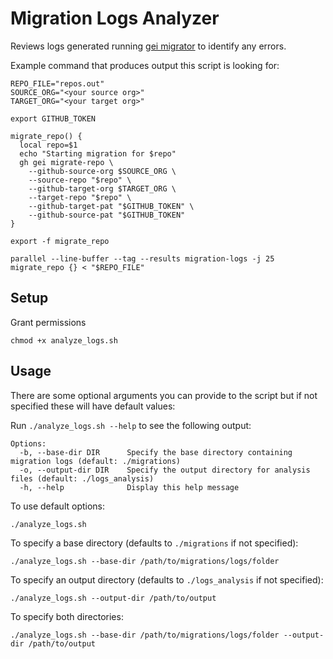 # Migration Logs Analyzer

Reviews logs generated running [gei migrator](https://docs.github.com/en/migrations/using-ghe-migrator/about-ghe-migrator) to identify any errors.

Example command that produces output this script is looking for:

```console
REPO_FILE="repos.out"
SOURCE_ORG="<your source org>"
TARGET_ORG="<your target org>"

export GITHUB_TOKEN

migrate_repo() {
  local repo=$1
  echo "Starting migration for $repo"
  gh gei migrate-repo \
    --github-source-org $SOURCE_ORG \
    --source-repo "$repo" \
    --github-target-org $TARGET_ORG \
    --target-repo "$repo" \
    --github-target-pat "$GITHUB_TOKEN" \
    --github-source-pat "$GITHUB_TOKEN"
}

export -f migrate_repo

parallel --line-buffer --tag --results migration-logs -j 25 migrate_repo {} < "$REPO_FILE"
```

## Setup

Grant permissions

```
chmod +x analyze_logs.sh
```

## Usage

There are some optional arguments you can provide to the script but if not specified these will have default values:

Run `./analyze_logs.sh --help` to see the following output:

```
Options:
  -b, --base-dir DIR      Specify the base directory containing migration logs (default: ./migrations)
  -o, --output-dir DIR    Specify the output directory for analysis files (default: ./logs_analysis)
  -h, --help              Display this help message
```

To use default options:

```
./analyze_logs.sh
```

To specify a base directory (defaults to `./migrations` if not specified):

```
./analyze_logs.sh --base-dir /path/to/migrations/logs/folder
```

To specify an output directory (defaults to `./logs_analysis` if not specified):

```
./analyze_logs.sh --output-dir /path/to/output
```

To specify both directories:

```
./analyze_logs.sh --base-dir /path/to/migrations/logs/folder --output-dir /path/to/output
```